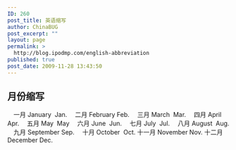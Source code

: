 ```yaml
---
ID: 260
post_title: 英语缩写
author: ChinaBUG
post_excerpt: ""
layout: page
permalink: >
  http://blog.ipodmp.com/english-abbreviation
published: true
post_date: 2009-11-28 13:43:50
---
```

月份缩写
-------------------------------------
　一月 January  Jan.
　二月 February Feb.
　三月 March  Mar.
　四月 April  Apr.
　五月 May  May
　六月 June  Jun.
　七月 July  Jul.
　八月 August  Aug.
　九月 September Sep.
　十月 October  Oct.
十一月 November Nov.
十二月 December Dec.